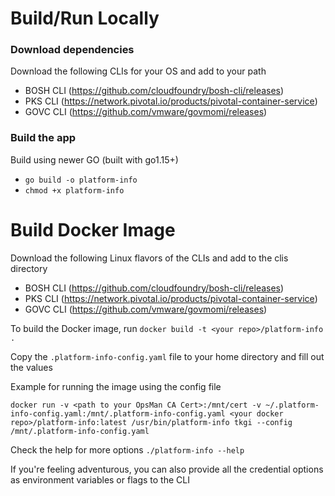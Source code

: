 # Build/Run Locally

### Download dependencies
Download the following CLIs for your OS and add to your path
- BOSH CLI (https://github.com/cloudfoundry/bosh-cli/releases)
- PKS CLI (https://network.pivotal.io/products/pivotal-container-service)
- GOVC CLI (https://github.com/vmware/govmomi/releases)

### Build the app
Build using newer GO (built with go1.15+)
- `go build -o platform-info`
- `chmod +x platform-info`

# Build Docker Image
Download the following Linux flavors of the CLIs and add to the clis directory 
- BOSH CLI (https://github.com/cloudfoundry/bosh-cli/releases)
- PKS CLI (https://network.pivotal.io/products/pivotal-container-service)
- GOVC CLI (https://github.com/vmware/govmomi/releases)

To build the Docker image, run `docker build -t <your repo>/platform-info .`

Copy the `.platform-info-config.yaml` file to your home directory and fill out the values

Example for running the image using the config file

`docker run -v <path to your OpsMan CA Cert>:/mnt/cert -v ~/.platform-info-config.yaml:/mnt/.platform-info-config.yaml <your docker repo>/platform-info:latest /usr/bin/platform-info tkgi --config /mnt/.platform-info-config.yaml`

Check the help for more options `./platform-info --help`

If you're feeling adventurous, you can also provide all the credential options as environment variables or flags to the CLI 
